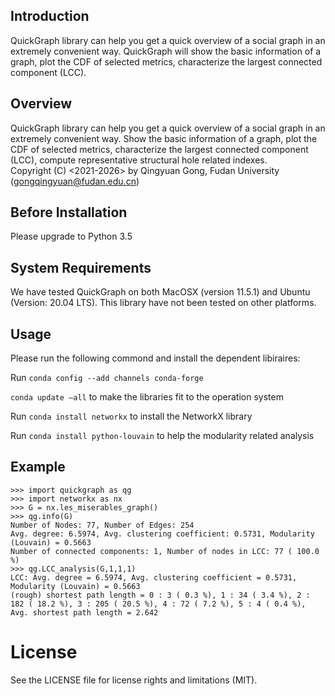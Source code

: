 ## Introduction 

QuickGraph library can help you get a quick overview of a social graph in an extremely convenient way. QuickGraph will show the basic information of a graph, plot the CDF of selected metrics, characterize the largest connected component (LCC).

## Overview

QuickGraph library can help you get a quick overview of a social graph in an extremely convenient way.
Show the basic information of a graph, plot the CDF of selected metrics, characterize the largest connected component (LCC), compute representative structural hole related indexes.  
Copyright (C) <2021-2026> by Qingyuan Gong, Fudan University (gongqingyuan@fudan.edu.cn)

## Before Installation

Please upgrade to Python 3.5

## System Requirements

We have tested QuickGraph on both MacOSX (version 11.5.1) and Ubuntu (Version: 20.04 LTS). This library have not been tested on other platforms.

## Usage

Please run the following commond and install the dependent libiraires:

Run 
`conda config --add channels conda-forge`

`conda update –all`
to make the libraries fit to the operation system

Run
`conda install networkx` 
to install the NetworkX library

Run `conda install python-louvain` 
to help the modularity related analysis 

## Example
```
>>> import quickgraph as qg
>>> import networkx as nx
>>> G = nx.les_miserables_graph()
>>> qg.info(G)
Number of Nodes: 77, Number of Edges: 254
Avg. degree: 6.5974, Avg. clustering coefficient: 0.5731, Modularity (Louvain) = 0.5663
Number of connected components: 1, Number of nodes in LCC: 77 ( 100.0 %)
>>> qg.LCC_analysis(G,1,1,1)
LCC: Avg. degree = 6.5974, Avg. clustering coefficient = 0.5731, Modularity (Louvain) = 0.5663
(rough) shortest path length = 0 : 3 ( 0.3 %), 1 : 34 ( 3.4 %), 2 : 182 ( 18.2 %), 3 : 205 ( 20.5 %), 4 : 72 ( 7.2 %), 5 : 4 ( 0.4 %), Avg. shortest path length = 2.642
```

# License

See the LICENSE file for license rights and limitations (MIT).

